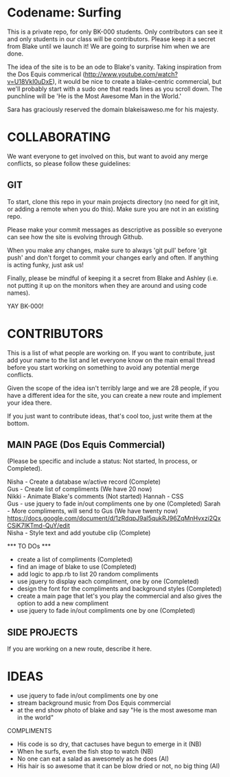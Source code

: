 Codename: Surfing
================

This is a private repo, for only BK-000 students. Only contributors can see it and only students in our class will be contributors. Please keep it a secret from Blake until we launch it! We are going to surprise him when we are done.

The idea of the site is to be an ode to Blake's vanity. Taking inspiration from the Dos Equis commerical (http://www.youtube.com/watch?v=U18VkI0uDxE), it would be nice to create a blake-centric commercial, but we'll probably start with a sudo one that reads lines as you scroll down. The punchline will be 'He is the Most Awesome Man in the World.'

Sara has graciously reserved the domain blakeisaweso.me for his majesty.

COLLABORATING
================
We want everyone to get involved on this, but want to avoid any merge conflicts, so please follow these guidelines:

GIT
--------------- 
To start, clone this repo in your main projects directory (no need for git init, or adding a remote when you do this). Make sure you are not in an existing repo.

Please make your commit messages as descriptive as possible so everyone can see how the site is evolving through Github. 

When you make any changes, make sure to always 'git pull' before 'git push' and don't forget to commit your changes early and often. If anything is acting funky, just ask us!

Finally, please be mindful of keeping it a secret from Blake and Ashley (i.e. not putting it up on the monitors when they are around and using code names).

YAY BK-000!

CONTRIBUTORS
================
This is a list of what people are working on. If you want to contribute, just add your name to the list and let everyone know on the main email thread before you start working on something to avoid any potential merge conflicts. 

Given the scope of the idea isn't terribly large and we are 28 people, if you have a different idea for the site, you can create a new route and implement your idea there.

If you just want to contribute ideas, that's cool too, just write them at the bottom.

MAIN PAGE (Dos Equis Commercial)
----------------
(Please be specific and include a status: Not started, In process, or Completed). <br/>

Nisha - Create a database w/active record (Complete) <br/>
Gus - Create list of compliments (We have 20 now) <br/>
Nikki - Animate Blake's comments (Not started)
Hannah - CSS <br/>
Gus - use jquery to fade in/out compliments one by one (Completed)
Sarah - More compliments, will send to Gus (We have twenty now) https://docs.google.com/document/d/1zRdqpJ9al5qukRJ96ZqMnHvxzi2QxCSiK7IKTmd-QuY/edit <br>
Nisha - Style text and add youtube clip (Complete) <br/>

*** TO DOs ***
- create a list of compliments (Completed)
- find an image of blake to use (Completed)
- add logic to app.rb to list 20 random compliments
- use jquery to display each compliment, one by one (Completed)
- design the font for the compliments and background styles (Completed)
- create a main page that let's you play the commercial and also gives the option to add a new compliment
- use jquery to fade in/out compliments one by one (Completed)


SIDE PROJECTS
-----------------
If you are working on a new route, describe it here.


IDEAS
================
- use jquery to fade in/out compliments one by one 
- stream background music from Dos Equis commercial
- at the end show photo of blake and say "He is the most awesome man in the world"


COMPLIMENTS
- His code is so dry, that cactuses have begun to emerge in it (NB)
- When he surfs, even the fish stop to watch (NB)
- No one can eat a salad as awesomely as he does (AI)
- His hair is so awesome that it can be blow dried or not, no big thing (AI)




